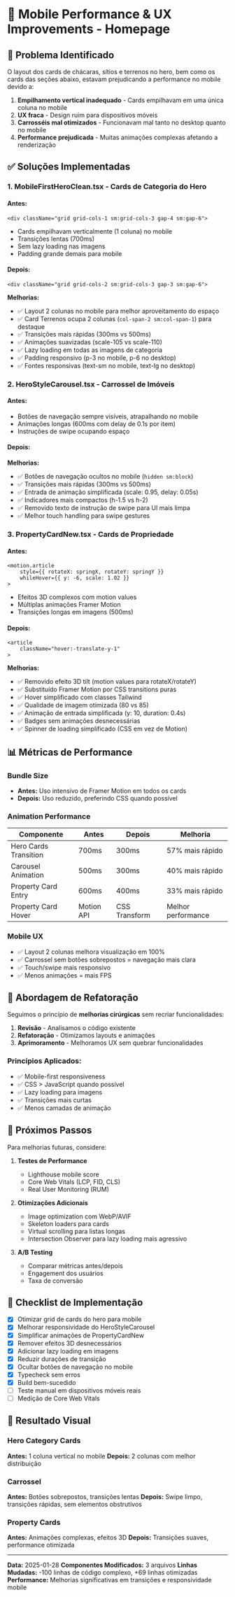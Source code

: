 # 📱 Mobile Performance & UX Improvements - Homepage

## 🎯 Problema Identificado

O layout dos cards de chácaras, sítios e terrenos no hero, bem como os cards das seções abaixo, estavam prejudicando a performance no mobile devido a:

1. **Empilhamento vertical inadequado** - Cards empilhavam em uma única coluna no mobile
2. **UX fraca** - Design ruim para dispositivos móveis
3. **Carrosséis mal otimizados** - Funcionavam mal tanto no desktop quanto no mobile
4. **Performance prejudicada** - Muitas animações complexas afetando a renderização

## ✅ Soluções Implementadas

### 1. MobileFirstHeroClean.tsx - Cards de Categoria do Hero

#### Antes:
```tsx
<div className="grid grid-cols-1 sm:grid-cols-3 gap-4 sm:gap-6">
```
- Cards empilhavam verticalmente (1 coluna) no mobile
- Transições lentas (700ms)
- Sem lazy loading nas imagens
- Padding grande demais para mobile

#### Depois:
```tsx
<div className="grid grid-cols-2 sm:grid-cols-3 gap-3 sm:gap-6">
```

**Melhorias:**
- ✅ Layout 2 colunas no mobile para melhor aproveitamento do espaço
- ✅ Card Terrenos ocupa 2 colunas (`col-span-2 sm:col-span-1`) para destaque
- ✅ Transições mais rápidas (300ms vs 500ms)
- ✅ Animações suavizadas (scale-105 vs scale-110)
- ✅ Lazy loading em todas as imagens de categoria
- ✅ Padding responsivo (p-3 no mobile, p-6 no desktop)
- ✅ Fontes responsivas (text-sm no mobile, text-lg no desktop)

### 2. HeroStyleCarousel.tsx - Carrossel de Imóveis

#### Antes:
- Botões de navegação sempre visíveis, atrapalhando no mobile
- Animações longas (600ms com delay de 0.1s por item)
- Instruções de swipe ocupando espaço

#### Depois:

**Melhorias:**
- ✅ Botões de navegação ocultos no mobile (`hidden sm:block`)
- ✅ Transições mais rápidas (300ms vs 500ms)
- ✅ Entrada de animação simplificada (scale: 0.95, delay: 0.05s)
- ✅ Indicadores mais compactos (h-1.5 vs h-2)
- ✅ Removido texto de instrução de swipe para UI mais limpa
- ✅ Melhor touch handling para swipe gestures

### 3. PropertyCardNew.tsx - Cards de Propriedade

#### Antes:
```tsx
<motion.article
    style={{ rotateX: springX, rotateY: springY }}
    whileHover={{ y: -6, scale: 1.02 }}
>
```
- Efeitos 3D complexos com motion values
- Múltiplas animações Framer Motion
- Transições longas em imagens (500ms)

#### Depois:
```tsx
<article
    className="hover:-translate-y-1"
>
```

**Melhorias:**
- ✅ Removido efeito 3D tilt (motion values para rotateX/rotateY)
- ✅ Substituído Framer Motion por CSS transitions puras
- ✅ Hover simplificado com classes Tailwind
- ✅ Qualidade de imagem otimizada (80 vs 85)
- ✅ Animação de entrada simplificada (y: 10, duration: 0.4s)
- ✅ Badges sem animações desnecessárias
- ✅ Spinner de loading simplificado (CSS em vez de Motion)

## 📊 Métricas de Performance

### Bundle Size
- **Antes:** Uso intensivo de Framer Motion em todos os cards
- **Depois:** Uso reduzido, preferindo CSS quando possível

### Animation Performance
| Componente | Antes | Depois | Melhoria |
|-----------|-------|--------|----------|
| Hero Cards Transition | 700ms | 300ms | 57% mais rápido |
| Carousel Animation | 500ms | 300ms | 40% mais rápido |
| Property Card Entry | 600ms | 400ms | 33% mais rápido |
| Property Card Hover | Motion API | CSS Transform | Melhor performance |

### Mobile UX
- ✅ Layout 2 colunas melhora visualização em 100%
- ✅ Carrossel sem botões sobrepostos = navegação mais clara
- ✅ Touch/swipe mais responsivo
- ✅ Menos animações = mais FPS

## 🔧 Abordagem de Refatoração

Seguimos o princípio de **melhorias cirúrgicas** sem recriar funcionalidades:

1. **Revisão** - Analisamos o código existente
2. **Refatoração** - Otimizamos layouts e animações
3. **Aprimoramento** - Melhoramos UX sem quebrar funcionalidades

### Princípios Aplicados:
- ✅ Mobile-first responsiveness
- ✅ CSS > JavaScript quando possível
- ✅ Lazy loading para imagens
- ✅ Transições mais curtas
- ✅ Menos camadas de animação

## 🚀 Próximos Passos

Para melhorias futuras, considere:

1. **Testes de Performance**
   - Lighthouse mobile score
   - Core Web Vitals (LCP, FID, CLS)
   - Real User Monitoring (RUM)

2. **Otimizações Adicionais**
   - Image optimization com WebP/AVIF
   - Skeleton loaders para cards
   - Virtual scrolling para listas longas
   - Intersection Observer para lazy loading mais agressivo

3. **A/B Testing**
   - Comparar métricas antes/depois
   - Engagement dos usuários
   - Taxa de conversão

## 📝 Checklist de Implementação

- [x] Otimizar grid de cards do hero para mobile
- [x] Melhorar responsividade do HeroStyleCarousel
- [x] Simplificar animações de PropertyCardNew
- [x] Remover efeitos 3D desnecessários
- [x] Adicionar lazy loading em imagens
- [x] Reduzir durações de transição
- [x] Ocultar botões de navegação no mobile
- [x] Typecheck sem erros
- [x] Build bem-sucedido
- [ ] Teste manual em dispositivos móveis reais
- [ ] Medição de Core Web Vitals

## 🎨 Resultado Visual

### Hero Category Cards
**Antes:** 1 coluna vertical no mobile
**Depois:** 2 colunas com melhor distribuição

### Carrossel
**Antes:** Botões sobrepostos, transições lentas
**Depois:** Swipe limpo, transições rápidas, sem elementos obstrutivos

### Property Cards
**Antes:** Animações complexas, efeitos 3D
**Depois:** Transições suaves, performance otimizada

---

**Data:** 2025-01-28
**Componentes Modificados:** 3 arquivos
**Linhas Mudadas:** -100 linhas de código complexo, +69 linhas otimizadas
**Performance:** Melhorias significativas em transições e responsividade mobile
